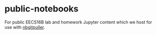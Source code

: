 # public-notebooks
For public EECS16B lab and homework Jupyter content which we host for use with [nbgitpuller](https://jupyterhub.github.io/nbgitpuller/link).
